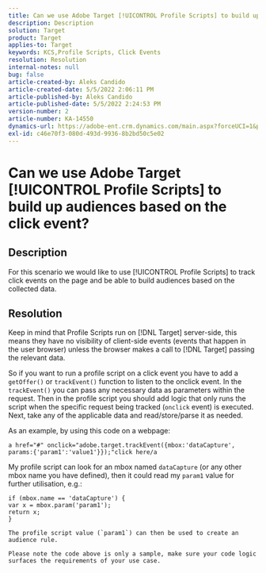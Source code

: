 ```yaml
---
title: Can we use Adobe Target [!UICONTROL Profile Scripts] to build up audiences based on the click event?
description: Description
solution: Target
product: Target
applies-to: Target
keywords: KCS,Profile Scripts, Click Events
resolution: Resolution
internal-notes: null
bug: false
article-created-by: Aleks Candido
article-created-date: 5/5/2022 2:06:11 PM
article-published-by: Aleks Candido
article-published-date: 5/5/2022 2:24:53 PM
version-number: 2
article-number: KA-14550
dynamics-url: https://adobe-ent.crm.dynamics.com/main.aspx?forceUCI=1&pagetype=entityrecord&etn=knowledgearticle&id=ec276980-7ccc-ec11-a7b5-6045bd00d4f5
exl-id: c46e70f3-080d-493d-9936-8b2bd50c5e02
---
```

# Can we use Adobe Target [!UICONTROL Profile Scripts] to build up audiences based on the click event?

## Description


For this scenario we would like to use [!UICONTROL Profile Scripts] to track click events on the page and be able to build audiences based on the collected data.


## Resolution


Keep in mind that Profile Scripts run on [!DNL Target] server-side, this means they have no visibility of client-side events (events that happen in the user browser) unless the browser makes a call to [!DNL Target] passing the relevant data.

So if you want to run a profile script on a click event you have to add a `getOffer()` or `trackEvent()` function to listen to the onclick event. In the `trackEvent()` you can pass any necessary data as parameters within the request. Then in the profile script you should add logic that only runs the script when the specific request being tracked (`onclick` event) is executed. Next, take any of the applicable data and read/store/parse it as needed.

As an example, by using this code on a webpage:

`a href="#" onclick="adobe.target.trackEvent({mbox:'dataCapture', params:{'param1':'value1'}});"click here/a`

My profile script can look for an mbox named `dataCapture` (or any other mbox name you have defined), then it could read my `param1` value for further utilisation, e.g.:

```
if (mbox.name == 'dataCapture') {
var x = mbox.param('param1');
return x;
}

The profile script value (`param1`) can then be used to create an audience rule.

Please note the code above is only a sample, make sure your code logic surfaces the requirements of your use case.
